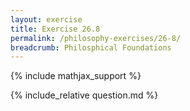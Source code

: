 ```yaml
---
layout: exercise
title: Exercise 26.8
permalink: /philosophy-exercises/26-8/
breadcrumb: Philosphical Foundations
---
```


{% include mathjax_support %}

<div><i class="arrow-up" data-chapter="philosophy-exercises" data-exercise="ex_8" data-rating="0"></i></div>
{% include_relative question.md %}
